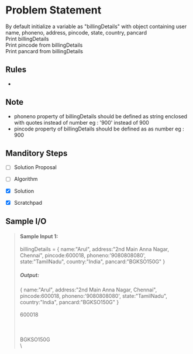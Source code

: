 # Problem Statement

By default initialize a variable as "billingDetails" with  object containing user name, phoneno, address, pincode, state, country, pancard     
Print billingDetails     
Print pincode from billingDetails     
Print pancard from billingDetails     

## Rules

-

## Note

- phoneno property of billingDetails should be defined as string enclosed with quotes instead of number eg : '900' instead of 900      
- pincode property of billingDetails should be defined as as number eg : 900      


## Manditory Steps

- [ ] Solution Proposal
- [ ] Algorithm
- [x] Solution
- [x] Scratchpad



## Sample I/O

> #### Sample Input 1:
> billingDetails = {
> name:"Arul", address:"2nd Main Anna Nagar, Chennai", pincode:600018, phoneno:'9080808080', state:"TamilNadu", country:"India", pancard:"BGKSO150G"
> }
>
> ##### Output:
> { name:"Arul", address:"2nd Main Anna Nagar, Chennai", pincode:600018, phoneno:'9080808080', state:"TamilNadu", country:"India", pancard:"BGKSO150G" }
> \
> \
> 600018
> \
> \
> \
> \
> BGKSO150G
> \
> \
